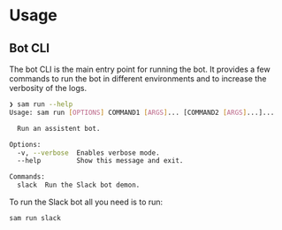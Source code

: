 # Usage

## Bot CLI

The bot CLI is the main entry point for running the bot.
It provides a few commands to run the bot in different environments
and to increase the verbosity of the logs.

```bash
❯ sam run --help
Usage: sam run [OPTIONS] COMMAND1 [ARGS]... [COMMAND2 [ARGS]...]...

  Run an assistent bot.

Options:
  -v, --verbose  Enables verbose mode.
  --help         Show this message and exit.

Commands:
  slack  Run the Slack bot demon.
```

To run the Slack bot all you need is to run:

```commandline
sam run slack
```
